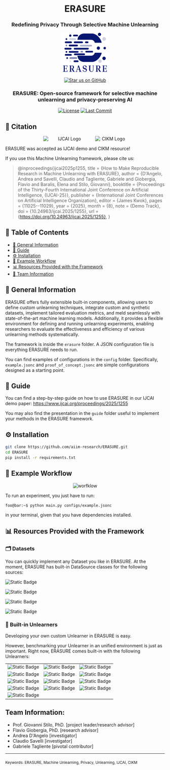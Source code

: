 <div align="center">

# ERASURE  
### Redefining Privacy Through Selective Machine Unlearning

<img src="ERASURE_LOGO.png" alt="ERASURE Logo" width="150"/>

[![Star us on GitHub](https://img.shields.io/badge/⭐_Star_Us_If_You_Like_It-181717?style=for-the-badge&logo=github)](https://github.com/aiim-research/ERASURE)

### ERASURE: Open-source framework for selective machine unlearning and privacy-preserving AI

[![License](https://img.shields.io/github/license/aiim-research/ERASURE?style=flat-square)](LICENSE)
[![Last Commit](https://img.shields.io/github/last-commit/aiim-research/ERASURE?style=flat-square)](https://github.com/aiim-research/ERASURE/commits/main)

</div>



## 📝 Citation

<p align="center">
  <img src="https://i.imgur.com/cCOB6T2.png" alt="IJCAI Logo" width="150" style="display:inline-block; margin-right:10px;"/>
  <img src="https://i.imgur.com/5NpDTOH.jpeg" alt="CIKM Logo" width="100" style="display:inline-block;"/>
</p>

ERASURE was accepted as IJCAI demo and CIKM resource! 

If you use this Machine Unlearning framework, please cite us:

> @inproceedings{ijcai2025p1255,
  title     = {How to Make Reproducible Research in Machine Unlearning with ERASURE},
  author    = {D'Angelo, Andrea and Savelli, Claudio and Tagliente, Gabriele and Giobergia, Flavio and Baralis, Elena and Stilo, Giovanni},
  booktitle = {Proceedings of the Thirty-Fourth International Joint Conference on
               Artificial Intelligence, {IJCAI-25}},
  publisher = {International Joint Conferences on Artificial Intelligence Organization},
  editor    = {James Kwok},
  pages     = {11025--11029},
  year      = {2025},
  month     = {8},
  note      = {Demo Track},
  doi       = {10.24963/ijcai.2025/1255},
  url       = {https://doi.org/10.24963/ijcai.2025/1255},
}


## 📜 Table of Contents
* [📘 General Information](#-general-information)
* [🧭 Guide](#-guide)
* [⚙️ Installation](#️-installation)
* [🧪 Example Workflow](#-example-workflow)
* [📊 Resources Provided with the Framework](#-resources-provided-with-the-framework)
* [👥 Team Information](#-team-information)


## 📘 General Information

ERASURE offers fully extensible built-in components, allowing users to define custom unlearning techniques, integrate custom and synthetic datasets, implement tailored evaluation metrics, and meld seamlessly with state-of-the-art machine learning models.
Additionally, it provides a flexible environment for defining and running unlearning experiments, enabling researchers to evaluate the effectiveness and efficiency of various unlearning methods systematically.

The framework is inside the ```erasure``` folder. A JSON configuration file is everything ERASURE needs to run.

You can find examples of configurations in the ```config``` folder. Specifically, ```example.jsonc``` and ```proof_of_concept.jsonc``` are simple configurations designed as a starting point.

## 🧭 Guide

You can find a step-by-step guide on how to use ERASURE in our IJCAI demo paper: https://www.ijcai.org/proceedings/2025/1255

You may also find the presentation in the ```guide``` folder useful to implement your methods in the ERASURE framework. 

## ⚙️ Installation

```bash
git clone https://github.com/aiim-research/ERASURE.git
cd ERASURE
pip install -r requirements.txt
```



## 🧪 Example Workflow

<div align="center">
 <img src="https://i.imgur.com/gcar8Zz.png" alt="worfklow" width="500"/>
</div>

To run an experiment, you just have to run:

```console
foo@bar:~$ python main.py configs/example.jsonc
```

in your terminal, given that you have dependencies installed.


## 📊 Resources Provided with the Framework


### 🗂️ Datasets

You can quickly implement any Dataset you like in ERASURE. At the moment, ERASURE has built-in DataSource classes for the following sources:

![Static Badge](https://img.shields.io/badge/Datasource-TorchVision-blue)

![Static Badge](https://img.shields.io/badge/Datasource-Hugging%20Face-blue)

![Static Badge](https://img.shields.io/badge/Datasource-UCI%20Repository-blue)

![Static Badge](https://img.shields.io/badge/Datasource-PyTorch%20Geometric-blue)


### 🧩 Built-in Unlearners 

Developing your own custom Unlearner in ERASURE is easy. 

However, benchmarking your Unlearner in an unified environment is just as important. Right now, ERASURE comes built-in with the following Unlearners:


| | | |
|:--:|:--:|:--:|
| ![Static Badge](https://img.shields.io/badge/Unlearner-cfk-red) | ![Static Badge](https://img.shields.io/badge/Unlearner-euk-red) | ![Static Badge](https://img.shields.io/badge/Unlearner-SalUn-red) |
| ![Static Badge](https://img.shields.io/badge/Unlearner-UNSIR-red) | ![Static Badge](https://img.shields.io/badge/Unlearner-SCRUB-red) | ![Static Badge](https://img.shields.io/badge/Unlearner-NegGrad-red) |
| ![Static Badge](https://img.shields.io/badge/Unlearner-Finetuning-red) | ![Static Badge](https://img.shields.io/badge/Unlearner-Bad%20Teaching-red) | ![Static Badge](https://img.shields.io/badge/Unlearner-Gold%20Model-red) |
| ![Static Badge](https://img.shields.io/badge/Unlearner-Fisher%20Forgetting-red) | ![Static Badge](https://img.shields.io/badge/Unlearner-Successive%20Random%20Labels-red) | ![Static Badge](https://img.shields.io/badge/Unlearner-Selective%20Synaptic%20Dampening-red) |
| ![Static Badge](https://img.shields.io/badge/Unlearner-Advanced%20NegGrad-red) |  |  |



## Team Information:
* Prof. Giovanni Stilo, PhD. [project leader/research advisor]
* Flavio Giobergia, PhD. [research advisor]
* Andrea D'Angelo [investigator]
* Claudio Savelli [investigator]
* Gabriele Tagliente [pivotal contributor]

---
<sub>Keywords: ERASURE, Machine Unlearning, Privacy, Unlearning, IJCAI, CIKM</sub>